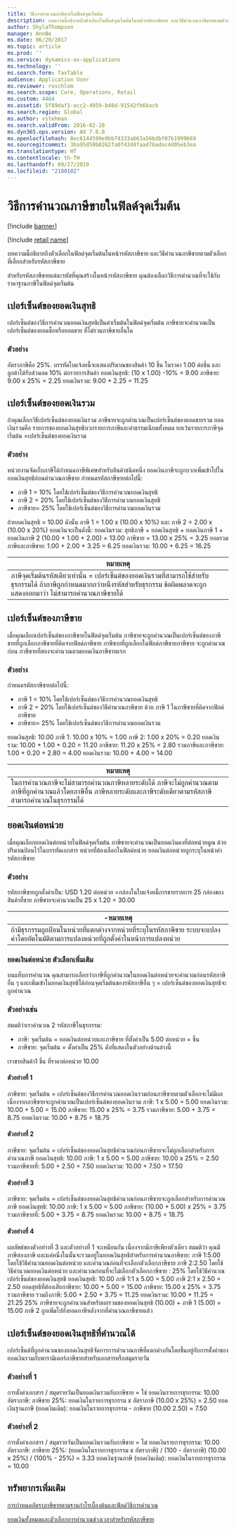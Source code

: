 ```yaml
---
title: วิธีการคำนวณภาษีขายในฟิลด์จุดเริ่มต้น
description: บทความนี้อธิบายถึงตัวเลือกในฟิลด์จุดเริ่มต้นในหน้ารหัสภาษีขาย และวิธีคำนวณภาษีขายตามตัวเลือกที่เลือกสำหรับรหัสภาษีขาย
author: ShylaThompson
manager: AnnBe
ms.date: 06/20/2017
ms.topic: article
ms.prod: ''
ms.service: dynamics-ax-applications
ms.technology: ''
ms.search.form: TaxTable
audience: Application User
ms.reviewer: roschlom
ms.search.scope: Core, Operations, Retail
ms.custom: 4464
ms.assetid: 5f89daf1-acc2-4959-b48d-91542fb6bacb
ms.search.region: Global
ms.author: vstehman
ms.search.validFrom: 2016-02-28
ms.dyn365.ops.version: AX 7.0.0
ms.openlocfilehash: 8ec6144599e9bb74333a663a56bdbf07b1999669
ms.sourcegitcommit: 3ba95d50b8262fa0f43d4faad76adac4d05eb3ea
ms.translationtype: HT
ms.contentlocale: th-TH
ms.lasthandoff: 09/27/2019
ms.locfileid: "2180102"
---
```

# <a name="sales-tax-calculation-methods-in-the-origin-field"></a>วิธีการคำนวณภาษีขายในฟิลด์จุดเริ่มต้น

[!include [banner](../includes/banner.md)]

[!include [retail name](../includes/retail-name.md)]

บทความนี้อธิบายถึงตัวเลือกในฟิลด์จุดเริ่มต้นในหน้ารหัสภาษีขาย และวิธีคำนวณภาษีขายตามตัวเลือกที่เลือกสำหรับรหัสภาษีขาย

สำหรับรหัสภาษีขายแต่ละรหัสที่คุณสร้างในหน้ารหัสภาษีขาย คุณต้องเลือกวิธีการคำนวณที่จะใช้กับราคาฐานภาษีในฟิลด์จุดเริ่มต้น

## <a name="percentage-of-net-amount"></a>เปอร์เซ็นต์ของยอดเงินสุทธิ
เปอร์เซ็นต์ของวิธีการคำนวณยอดเงินสุทธิเป็นค่าเริ่มต้นในฟิลด์จุดเริ่มต้น ภาษีขายจะคำนวณเป็นเปอร์เซ็นต์ของยอดซื้อหรือยอดขาย ที่ไม่รวมภาษีขายอื่นใด
### <a name="example"></a>ตัวอย่าง

อัตราภาษีคือ 25%. บรรทัดใบแจ้งหนี้จะแสดงปริมาณของสินค้า 10 ชิ้น ในราคา 1.00 ต่อชิ้น และลูกค้าได้รับส่วนลด 10% ต่อรายการสินค้า ยอดเงินสุทธิ: (10 x 1.00) -10% = 9.00 ภาษีขาย: 9.00 x 25% = 2.25 ยอดเงินรวม: 9.00 + 2.25 = 11.25

## <a name="percentage-of-gross-amount"></a> เปอร์เซ็นต์ของยอดเงินรวม
ถ้าคุณเลือกวิธีเปอร์เซ็นต์ของยอดเงินรวม ภาษีขายจะถูกคำนวณเป็นเปอร์เซ็นต์ของยอดขายรวม ยอดเงินรวมคือ รายการของยอดเงินสุทธิบวกรายการภาษีและค่าธรรมเนียมทั้งหมด ยกเว้นรายการภาษีจุดเริ่มต้น =เปอร์เซ็นต์ของยอดเงินรวม
### <a name="example"></a>ตัวอย่าง

หน่วยงานจัดเก็บภาษีได้กำหนดภาษีพิเศษสำหรับสินค้าชนิดหนึ่ง ยอดเงินภาษีจะถูกบวกเพิ่มเข้าไปในยอดเงินสุทธิก่อนคำนวณภาษีขาย กำหนดรหัสภาษีขายต่อไปนี้:
-   ภาษี 1 = 10% โดยใช้เปอร์เซ็นต์ของวิธีการคำนวณยอดเงินสุทธิ
-   ภาษี 2 = 20% โดยใช้เปอร์เซ็นต์ของวิธีการคำนวณยอดเงินสุทธิ
-   ภาษีขาย= 25% โดยใช้เปอร์เซ็นต์ของวิธีการคำนวณยอดเงินรวม

ถ้ายอดเงินสุทธิ = 10.00 ดังนั้น ภาษี 1 = 1.00 x (10.00 x 10%) และ ภาษี 2 = 2.00 x (10.00 x 20%) ยอดเงินจะเป็นดังนี้: ยอดเงินรวม: สุทธิภาษี + ยอดเงินสุทธิ + ยอดเงินภาษี 1 + ยอดเงินภาษี 2 (10.00 + 1.00 + 2.00) = 13.00 ภาษีขาย = 13.00 x 25% = 3.25 ยอดรวมภาษีและภาษีขาย: 1.00 + 2.00 + 3.25 = 6.25 ยอดเงินรวม: 10.00 + 6.25 = 16.25

| **หมายเหตุ**                                                                                                                                                                                                                 |
|--------------------------------------------------------------------------------------------------------------------------------------------------------------------------------------------------------------------------|
| ภาษีจุดเริ่มต้นรหัสเดียวเท่านั้น = เปอร์เซ็นต์ของยอดเงินรวมที่สามารถใช้สำหรับธุรกรรมได้ ถ้าภาษีถูกกำหนดมากกว่าหนึงรหัสสำหรับธุรกรรม ข้อผิดพลาดจะถูกแสดงออกมาว่า ไม่สามารถคำนวณภาษีขายได้ |


<a name="percentage-of-sales-tax"></a>เปอร์เซ็นต์ของภาษีขาย
-----------------------

เมื่อคุณเลือกเปอร์เซ็นต์ของภาษีขายในฟิลด์จุดเริ่มต้น ภาษีขายจะถูกคำนวณเป็นเปอร์เซ็นต์ของภาษีขายที่ถูกเลือกภาษีขายที่คิดจากฟิลด์ภาษีขาย ภาษีขายที่ถูกเลือกในฟิลด์ภาษีขายภาษีขาย จะถูกคำนวณก่อน ภาษีขายที่สองจะคำนวณตามยอดเงินภาษีขายแรก
### <a name="example"></a>ตัวอย่าง

กำหนดรหัสภาษีขายต่อไปนี้:
-   ภาษี 1 = 10% โดยใช้เปอร์เซ็นต์ของวิธีการคำนวณยอดเงินสุทธิ
-   ภาษี 2 = 20% โดยใช้เปอร์เซ็นต์ของวิธีคำนวณภาษีขาย ด้วย ภาษี 1 ในภาษีขายที่คิดจากฟิลด์ภาษีขาย
-   ภาษีขาย= 25% โดยใช้เปอร์เซ็นต์ของวิธีการคำนวณยอดเงินรวม

ยอดเงินสุทธิ: 10.00 ภาษี 1: 10.00 x 10% = 1.00 ภาษี 2: 1.00 x 20% = 0.20 ยอดเงินรวม: 10.00 + 1.00 + 0.20 = 11.20 ภาษีขาย: 11.20 x 25% = 2.80 รวมภาษีและภาษีขาย: 1.00 + 0.20 + 2.80 = 4.00 ยอดเงินรวม: 10.00 + 4.00 = 14.00

| **หมายเหตุ**                                                                                                                                                                                                                    |
|-----------------------------------------------------------------------------------------------------------------------------------------------------------------------------------------------------------------------------|
| ในการคำนวณภาษีจะไม่สามารถคำนวณภาษีหลายระดับได้ ภาษีจะไม่ถูกคำนวณตามภาษีที่ถูกคำนวณแล้วโดยภาษีอื่น ภาษีหลายระดับและภาษีระดับเดียวตามรหัสภาษีสามารถคำนวณในธุรกรรมได้ |

## <a name="amount-per-unit"></a> ยอดเงินต่อหน่วย
เมื่อคุณเลือกยอดเงินต่อหน่วยในฟิลด์จุดเริ่มต้น ภาษีขายจะคำนวณเป็นยอดเงินคงที่ต่อหน่วยคูณ ด้วยปริมาณป้อนไว้ในบรรทัดเอกสาร หน่วยที่ต้องเลือกในฟิลด์หน่วย ยอดเงินต่อหน่วยถูกระบุในหน้าค่ารหัสภาษีขาย
### <a name="example"></a>ตัวอย่าง

รหัสภาษีขายถูกตั้งค่าเป็น: USD 1.20 ต่อหน่วย =กล่องในใบแจ้งหนี้การขายรายการ 25 กล่องของสินค้าที่ขาย ภาษีขายจะคำนวณเป็น 25 x 1.20 = 30.00

| -**หมายเหตุ**                                                                                                                                                                                                 |
|----------------------------------------------------------------------------------------------------------------------------------------------------------------------------------------------------------|
| ถ้ามีธุรกรรมถูกป้อนในหน่วยที่แตกต่างจากหน่วยที่ระบุในรหัสภาษีขาย ระบบจะแปลงค่าโดยอัตโนมัติตามการแปลงหน่วยที่ถูกตั้งค่าในหน้าการแปลงหน่วย |

###  <a name="amount-per-unit-additional-option"></a> ยอดเงินต่อหน่วย ตัวเลือกเพิ่มเติม

บนแท็บการคำนวณ คุณสามารถเลือกว่าภาษีที่ถูกคำนวณในยอดเงินต่อหน่วยจะคำนวณก่อนรหัสภาษีอื่น ๆ และเพิ่มเข้าในยอดเงินสุทธิได้ก่อนจุดเริ่มต้นของรหัสภาษีอื่น ๆ = เปอร์เซ็นต์ของยอดเงินสุทธิจะถูกคำนวณ

### <a name="examples"></a>ตัวอย่างเช่น

สมมติว่าเราคำนวณ 2 รหัสภาษีในธุรกรรม:

-   ภาษี: จุดเริ่มต้น = ยอดเงินต่อหน่วยและภาษีขาย ที่ตั้งค่าเป็น 5.00 ต่อหน่วย = ชิ้น
-   ภาษีขาย: จุดเริ่มต้น = ตั้งค่าเป็น 25% ดังที่แสดงในตัวอย่างด้านล่างนี้

เราขายสินค้า1 ชิ้น ที่ราคาต่อหน่วย 10.00
#### <a name="example-1"></a>ตัวอย่างที่ 1

ภาษีขาย: จุดเริ่มต้น = เปอร์เซ็นต์ของวิธีการคำนวณยอดเงินรวมก่อนภาษีขายตามตัวเลือกจะไม่มีผล เนื่องจากภาษีขายจะถูกคำนวณเป็นเปอร์เซ็นต์ของยอดเงินรวม ภาษี: 1 x 5.00 = 5.00 ยอดเงินรวม: 10.00 + 5.00 = 15.00 ภาษีขาย: 15.00 x 25% = 3.75 รวมภาษีขาย: 5.00 + 3.75 = 8.75 ยอดเงินรวม: 10.00 + 8.75 = 18.75

#### <a name="example-2"></a>ตัวอย่างที่ 2

ภาษีขาย: จุดเริ่มต้น = เปอร์เซ็นต์ของยอดเงินสุทธิคำนวณก่อนภาษีขายจะไม่ถูกเลือกสำหรับการคำนวณภาษี ยอดเงินสุทธิ: 10.00 ภาษี: 1 x 5.00 = 5.00 ภาษีขาย: 10.00 x 25% = 2.50 รวมภาษีขายที่: 5.00 + 2.50 = 7.50 ยอดเงินรวม: 10.00 + 7.50 = 17.50

#### <a name="example-3"></a>ตัวอย่างที่ 3

ภาษีขาย: จุดเริ่มต้น = เปอร์เซ็นต์ของยอดเงินสุทธิคำนวณก่อนภาษีขายจะถูกเลือกสำหรับการคำนวณภาษี ยอดเงินสุทธิ: 10.00 ภาษี: 1 x 5.00 = 5.00 ภาษีขาย: (10.00 + 5.00) x 25% = 3.75 รวมภาษีขายที่: 5.00 + 3.75 = 8.75 ยอดเงินรวม: 10.00 + 8.75 = 18.75

#### <a name="example-4"></a>ตัวอย่างที่ 4

ผลลัพธ์ของตัวอย่างที่ 3 และตัวอย่างที่ 1 จะเหมือนกัน เนื่องจากมีภาษีเพียงตัวเดียว สมมติว่า คุณมีภาษีสองภาษี และแค่หนึ่งในนั้นจะรวมอยู่ในยอดเงินสุทธิสำหรับการคำนวณภาษีขาย: ภาษี 1:5.00 โดยใช้วิธีคำนวณยอดเงินต่อหน่วย และคำนวณก่อนที่จะเลือกตัวเลือกภาษีขาย ภาษี 2:2.50 โดยใช้วิธีคำนวณยอดเงินต่อหน่วย และคำนวณก่อนที่จะไม่เลือกตัวเลือกภาษีขาย : 25% โดยใช้วิธีคำนวณเปอร์เซ็นต์ของยอดเงินสุทธิ ยอดเงินสุทธิ: 10.00 ภาษี 1:1 x 5.00 = 5.00 ภาษี 2:1 x 2.50 = 2.50 ยอดสุทธิที่ต้องเสียภาษีขาย: 10.00 + 5.00 = 15.00 ภาษีขาย: 15.00 x 25% = 3.75 รวมภาษีขาย รวมถึงภาษี: 5.00 + 2.50 + 3.75 = 11.25 ยอดเงินรวม: 10.00 + 11.25 = 21.25 25% ภาษีขายจะถูกคำนวณสำหรับผลรวมของยอดเงินสุทธิ (10.00) + ภาษี 1 (5.00) = 15.00 ภาษี 2 ถูกเพิ่มไปยังยอดภาษีหลังจากที่คำนวณภาษีขายแล้ว

## <a name="calculated-percentage-of-net-amount"></a> เปอร์เซ็นต์ของยอดเงินสุทธิที่คำนวณได้
เปอร์เซ็นต์ที่ถูกคำนวณของยอดเงินสุทธิจัดการการคำนวณภาษีที่แตกต่างกันโดยขึ้นอยู่กับการตั้งค่าของยอดเงินรวมกับพารามิเตอร์ภาษีขายสำหรับเอกสารหรือสมุดรายวัน
### <a name="example-1"></a>ตัวอย่างที่ 1

การตั้งค่าเอกสาร / สมุดรายวันเป็นยอดเงินรวมกับภาษีขาย = ใช่ ยอดเงินรายการธุรกรรม: 10.00 อัตราภาษี: ภาษีขาย 25%: ยอดเงินในรายการธุรกรรม x อัตราภาษี (10.00 x 25%) = 2.50 ยอดเงินฐานภาษี (ยอดเงินเดิม): ยอดเงินในรายการธุรกรรม - ภาษีขาย (10.00 2.50) = 7.50

### <a name="example-2"></a>ตัวอย่างที่ 2

การตั้งค่าเอกสาร / สมุดรายวันเป็นยอดเงินรวมกับภาษีขาย = ไม่ ยอดเงินรายการธุรกรรม: 10.00 อัตราภาษี: ภาษีขาย 25%: (ยอดเงินในรายการธุรกรรม x อัตราภาษี) / (100 - อัตราภาษี) (10.00 x 25%) / (100% - 25%) = 3.33 ยอดเงินฐานภาษี (ยอดเงินเดิม): ยอดเงินในรายการธุรกรรม = 10.00



<a name="additional-resources"></a>ทรัพยากรเพิ่มเติม
--------

[การกำหนดอัตราภาษีขายตามฐานกำไรเบื้องต้นและฟิลด์วิธีการคำนวณ](marginal-base-field.md)

[ยอดเงินทั้งหมดและตัวเลือกการคำนวณช่วงเวลาสำหรับรหัสภาษีขาย](whole-amount-interval-options-sales-tax-codes.md)



